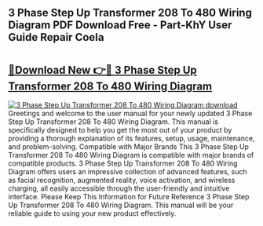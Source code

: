 ## 3 Phase Step Up Transformer 208 To 480 Wiring Diagram PDF Download Free - Part-KhY User Guide Repair CoeIa

# <h2><a href="http://dfjjia.blite.top/?on=3+Phase+Step+Up+Transformer+208+To+480+Wiring+Diagram">🔗Download New 👉🔴 3 Phase Step Up Transformer 208 To 480 Wiring Diagram</a></h2>

[![3 Phase Step Up Transformer 208 To 480 Wiring Diagram download](https://i.imgur.com/lujVjoI.png)](http://dfjjia.blite.top/?on=3+Phase+Step+Up+Transformer+208+To+480+Wiring+Diagram)
Greetings and welcome to the user manual for your newly updated 3 Phase Step Up Transformer 208 To 480 Wiring Diagram. This manual is specifically designed to help you get the most out of your product by providing a thorough explanation of its features, setup, usage, maintenance, and problem-solving. Compatible with Major Brands This 3 Phase Step Up Transformer 208 To 480 Wiring Diagram is compatible with major brands of compatible products. 3 Phase Step Up Transformer 208 To 480 Wiring Diagram offers users an impressive collection of advanced features, such as facial recognition, augmented reality, voice activation, and wireless charging, all easily accessible through the user-friendly and intuitive interface. Please Keep This Information for Future Reference 3 Phase Step Up Transformer 208 To 480 Wiring Diagram. This manual will be your reliable guide to using your new product effectively.

